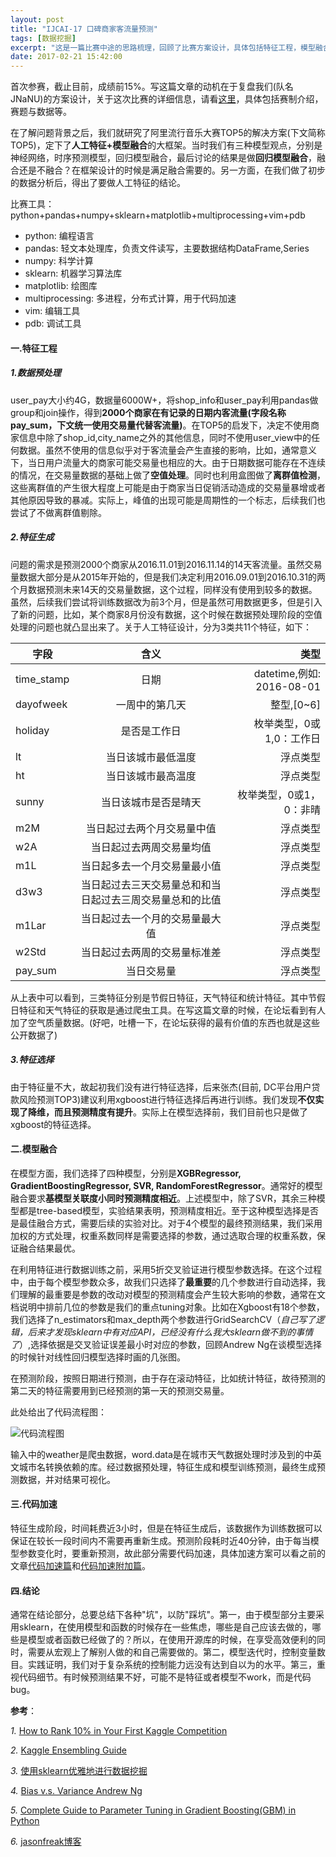 ```yaml
---
layout: post
title: "IJCAI-17 口碑商家客流量预测"
tags: [数据挖掘]
excerpt: "这是一篇比赛中途的思路梳理，回顾了比赛方案设计，具体包括特征工程，模型融合，代码加速三部分，以期从过去激发新想法。"
date: 2017-02-21 15:42:00
---
```


首次参赛，截止目前，成绩前15%。写这篇文章的动机在于复盘我们(队名JNaNU)的方案设计，关于这次比赛的详细信息，请看[这里](https://tianchi.shuju.aliyun.com/competition/introduction.htm?spm=5176.100065.200879.2.1AdQ9T&raceId=231591)，具体包括赛制介绍，赛题与数据等。

在了解问题背景之后，我们就研究了阿里流行音乐大赛TOP5的解决方案(下文简称TOP5)，定下了**人工特征+模型融合**的大框架。当时我们有三种模型观点，分别是神经网络，时序预测模型，回归模型融合，最后讨论的结果是做**回归模型融合**，融合还是不融合？在框架设计的时候是满足融合需要的。另一方面，在我们做了初步的数据分析后，得出了要做人工特征的结论。

比赛工具： python+pandas+numpy+sklearn+matplotlib+multiprocessing+vim+pdb

* python: 编程语言
* pandas: 轻文本处理库，负责文件读写，主要数据结构DataFrame,Series
* numpy: 科学计算
* sklearn: 机器学习算法库
* matplotlib: 绘图库
* multiprocessing: 多进程，分布式计算，用于代码加速
* vim: 编辑工具
* pdb: 调试工具

#### 一.特征工程
    
##### 1.数据预处理

user_pay大小约4G，数据量6000W+，将shop_info和user_pay利用pandas做group和join操作，得到**2000个商家在有记录的日期内客流量(字段名称pay_sum，下文统一使用交易量代替客流量)**。在TOP5的启发下，决定不使用商家信息中除了shop\_id,city\_name之外的其他信息，同时不使用user_view中的任何数据。虽然不使用的信息似乎对于客流量会产生直接的影响，比如，通常意义下，当日用户流量大的商家可能交易量也相应的大。由于日期数据可能存在不连续的情况，在交易量数据的基础上做了**空值处理**。同时也利用盒图做了**离群值检测**，这些离群值的产生很大程度上可能是由于商家当日促销活动造成的交易量暴增或者其他原因导致的暴减。实际上，峰值的出现可能是周期性的一个标志，后续我们也尝试了不做离群值剔除。

##### 2.特征生成

问题的需求是预测2000个商家从2016.11.01到2016.11.14的14天客流量。虽然交易量数据大部分是从2015年开始的，但是我们决定利用2016.09.01到2016.10.31的两个月数据预测未来14天的交易量数据，这个过程，同样没有使用到较多的数据。虽然，后续我们尝试将训练数据改为前3个月，但是虽然可用数据更多，但是引入了新的问题，比如，某个商家8月份没有数据，这个时候在数据预处理阶段的空值处理的问题也就凸显出来了。关于人工特征设计，分为3类共11个特征，如下：

|字段|含义|类型|
|---|:---:|--:|
|time_stamp|日期|datetime,例如: 2016-08-01|
|dayofweek|一周中的第几天|整型,[0~6]|
|holiday|是否是工作日|枚举类型，0或1,0：工作日|
|lt|当日该城市最低温度|浮点类型|
|ht|当日该城市最高温度|浮点类型|
|sunny|当日该城市是否是晴天|枚举类型，0或1，0：非晴|
|m2M|当日起过去两个月交易量中值|浮点类型|
|w2A|当日起过去两周交易量均值|浮点类型|
|m1L|当日起多去一个月交易量最小值|浮点类型|
|d3w3|当日起过去三天交易量总和和当日起过去三周交易量总和的比值|浮点类型|
|m1Lar|当日起过去一个月的交易量最大值|浮点类型|
|w2Std|当日起过去两周的交易量标准差|浮点类型|
|pay_sum|当日交易量|浮点类型|

从上表中可以看到，三类特征分别是节假日特征，天气特征和统计特征。其中节假日特征和天气特征的获取是通过爬虫工具。在写这篇文章的时候，在论坛看到有人加了空气质量数据。(好吧，吐槽一下，在论坛获得的最有价值的东西也就是这些公开数据了)

##### 3.特征选择
    
由于特征量不大，故起初我们没有进行特征选择，后来张杰(目前, DC平台用户贷款风险预测TOP3)建议利用xgboost进行特征选择后再进行训练。我们发现**不仅实现了降维，而且预测精度有提升**。实际上在模型选择前，我们目前也只是做了xgboost的特征选择。

#### 二.模型融合
     
在模型方面，我们选择了四种模型，分别是**XGBRegressor, GradientBoostingRegressor, SVR, RandomForestRegressor**。通常好的模型融合要求**基模型关联度小同时预测精度相近**。上述模型中，除了SVR，其余三种模型都是tree-based模型，实验结果表明，预测精度相近。至于这种模型选择是否是最佳融合方式，需要后续的实验对比。对于4个模型的最终预测结果，我们采用加权的方式处理，权重系数同样是需要选择的参数，通过选取合理的权重系数，保证融合结果最优。

在利用特征进行数据训练之前，采用5折交叉验证进行模型参数选择。在这个过程中，由于每个模型参数众多，故我们只选择了**最重要**的几个参数进行自动选择，我们理解的最重要是参数的改动对模型的预测精度会产生较大影响的参数，通常在文档说明中排前几位的参数是我们的重点tuning对象。比如在Xgboost有18个参数，我们选择了n_estimators和max_depth两个参数进行GridSearchCV（_自己写了逻辑，后来才发现sklearn中有对应API，已经没有什么我大sklearn做不到的事情了_）,选择依据是交叉验证误差最小时对应的参数，回顾Andrew Ng在谈模型选择的时候针对线性回归模型选择时画的几张图。

在预测阶段，按照日期进行预测，由于存在滚动特征，比如统计特征，故待预测的第二天的特征需要用到已经预测的第一天的预测交易量。

此处给出了代码流程图：

![代码流程图](http://wx3.sinaimg.cn/mw690/aba7d18bgy1fcx8hi80x3j20dx0jrabb.jpg)

输入中的weather是爬虫数据，word.data是在城市天气数据处理时涉及到的中英文城市名转换依赖的库。经过数据预处理，特征生成和模型训练预测，最终生成预测数据，并对结果可视化。

#### 三.代码加速

特征生成阶段，时间耗费近3小时，但是在特征生成后，该数据作为训练数据可以保证在较长一段时间内不需要再重新生成。预测阶段耗时近40分钟，由于每当模型参数变化时，要重新预测，故此部分需要代码加速，具体加速方案可以看之前的文章[代码加速篇](https://zhpmatrix.github.io/2017/02/19/speed-up/)和[代码加速附加篇](https://zhpmatrix.github.io/2017/02/19/speed-up-distributed/)。

#### 四.结论

通常在结论部分，总要总结下各种"坑"，以防"踩坑"。第一，由于模型部分主要采用sklearn，在使用模型和函数的时候存在一些焦虑，哪些是自己应该去做的，哪些是模型或者函数已经做了的？所以，在使用开源库的时候，在享受高效便利的同时，需要从宏观上了解别人做的和自己需要做的。第二，模型迭代时，控制变量数目。实践证明，我们对于复杂系统的控制能力远没有达到自以为的水平。第三，重视代码细节。有时候预测结果不好，可能不是特征或者模型不work，而是代码bug。

**参考**：

*1.* [How to Rank 10% in Your First Kaggle Competition](https://dnc1994.com/2016/05/rank-10-percent-in-first-kaggle-competition-en/)

*2.* [Kaggle Ensembling Guide](http://mlwave.com/kaggle-ensembling-guide/)

*3.* [使用sklearn优雅地进行数据挖掘](http://www.cnblogs.com/jasonfreak/p/5448462.html)

*4.* [Bias v.s. Variance Andrew Ng](http://blog.csdn.net/abcjennifer/article/details/7797502)

*5.* [Complete Guide to Parameter Tuning in Gradient Boosting(GBM) in Python](https://www.analyticsvidhya.com/blog/2016/02/complete-guide-parameter-tuning-gradient-boosting-gbm-python/)

*6.* [jasonfreak博客](http://www.cnblogs.com/jasonfreak/tag/%E6%95%B0%E6%8D%AE%E6%8C%96%E6%8E%98/)

